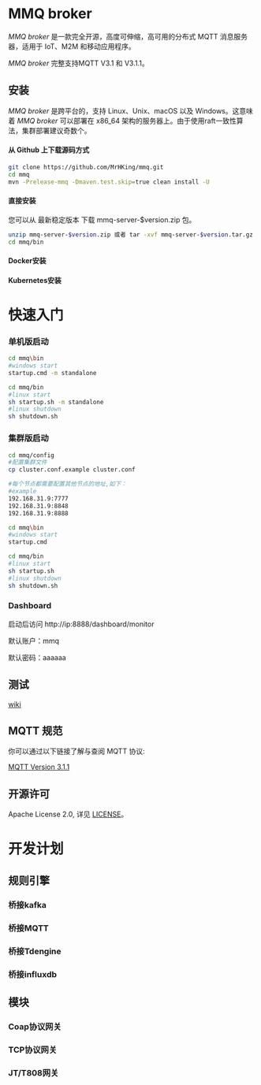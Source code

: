 # MMQ broker
*MMQ broker* 是一款完全开源，高度可伸缩，高可用的分布式 MQTT 消息服务器，适用于 IoT、M2M 和移动应用程序。

*MMQ broker* 完整支持MQTT V3.1 和 V3.1.1。

## 安装

*MMQ broker* 是跨平台的，支持 Linux、Unix、macOS 以及 Windows。这意味着 *MMQ broker* 可以部署在 x86_64 架构的服务器上。由于使用raft一致性算法，集群部署建议奇数个。

#### 从 Github 上下载源码方式
```bash
git clone https://github.com/MrHKing/mmq.git
cd mmq
mvn -Prelease-mmq -Dmaven.test.skip=true clean install -U
```

#### 直接安装
您可以从 最新稳定版本 下载 mmq-server-$version.zip 包。

```bash
unzip mmq-server-$version.zip 或者 tar -xvf mmq-server-$version.tar.gz
cd mmq/bin
```

#### Docker安装

#### Kubernetes安装

# 快速入门

### 单机版启动

```bash
cd mmq\bin
#windows start
startup.cmd -m standalone
```

```bash
cd mmq/bin
#linux start
sh startup.sh -m standalone
#linux shutdown
sh shutdown.sh
```

### 集群版启动

```bash
cd mmq/config
#配置集群文件
cp cluster.conf.example cluster.conf
```

```bash
#每个节点都需要配置其他节点的地址,如下：
#example
192.168.31.9:7777
192.168.31.9:8848
192.168.31.9:8888
```

```bash
cd mmq\bin
#windows start
startup.cmd
```

```bash
cd mmq/bin
#linux start
sh startup.sh
#linux shutdown
sh shutdown.sh
```

### Dashboard
启动后访问 http://ip:8888/dashboard/monitor

默认账户：mmq

默认密码：aaaaaa

## 测试

[wiki](https://github.com/MrHKing/mmq/wiki)

## MQTT 规范

你可以通过以下链接了解与查阅 MQTT 协议:

[MQTT Version 3.1.1](https://docs.oasis-open.org/mqtt/mqtt/v3.1.1/os/mqtt-v3.1.1-os.html)

## 开源许可

Apache License 2.0, 详见 [LICENSE](./LICENSE)。

# 开发计划
## 规则引擎
### 桥接kafka
### 桥接MQTT
### 桥接Tdengine
### 桥接influxdb
## 模块
### Coap协议网关
### TCP协议网关
### JT/T808网关
